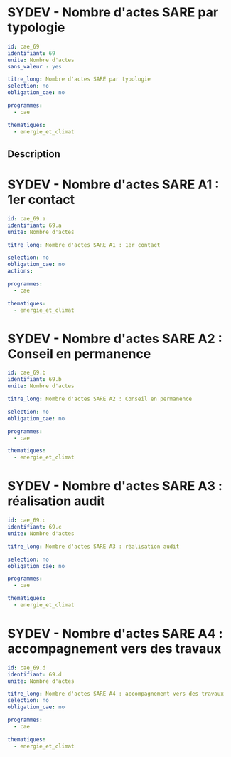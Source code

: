 # SYDEV - Nombre d'actes SARE par typologie 
```yaml
id: cae_69
identifiant: 69
unite: Nombre d'actes
sans_valeur : yes

titre_long: Nombre d'actes SARE par typologie
selection: no
obligation_cae: no

programmes:
  - cae

thematiques:
  - energie_et_climat
```
## Description


# SYDEV - Nombre d'actes SARE A1 : 1er contact 
```yaml
id: cae_69.a
identifiant: 69.a
unite: Nombre d'actes

titre_long: Nombre d'actes SARE A1 : 1er contact

selection: no
obligation_cae: no
actions:

programmes:
  - cae

thematiques:
  - energie_et_climat
```
# SYDEV - Nombre d'actes SARE A2 : Conseil en permanence
```yaml
id: cae_69.b
identifiant: 69.b
unite: Nombre d'actes

titre_long: Nombre d'actes SARE A2 : Conseil en permanence

selection: no
obligation_cae: no

programmes:
  - cae

thematiques:
  - energie_et_climat
```
# SYDEV - Nombre d'actes SARE A3 : réalisation audit
```yaml
id: cae_69.c
identifiant: 69.c
unite: Nombre d'actes

titre_long: Nombre d'actes SARE A3 : réalisation audit

selection: no
obligation_cae: no

programmes:
  - cae

thematiques:
  - energie_et_climat
```
# SYDEV - Nombre d'actes SARE A4 : accompagnement vers des travaux
```yaml
id: cae_69.d
identifiant: 69.d
unite: Nombre d'actes

titre_long: Nombre d'actes SARE A4 : accompagnement vers des travaux
selection: no
obligation_cae: no

programmes:
  - cae

thematiques:
  - energie_et_climat
